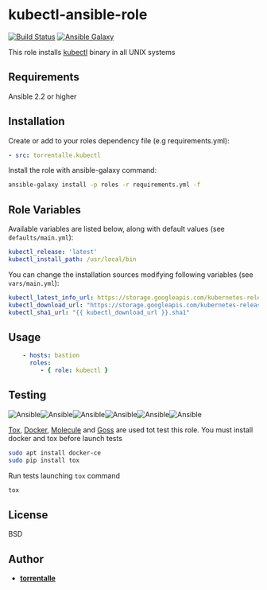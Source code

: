 kubectl-ansible-role
=========
[![Build Status](https://travis-ci.org/torrentalle/kubectl-ansible-role.svg?branch=master)](https://travis-ci.org/torrentalle/kubectl-ansible-role)
[![Ansible Galaxy](https://img.shields.io/badge/galaxy-torrentalle.kubectl-blue.svg)](https://galaxy.ansible.com/torrentalle/kubectl-ansible-role)

This role installs [kubectl](https://kubernetes.io/docs/tasks/tools/install-kubectl/) binary in all UNIX systems

Requirements
--------------
Ansible 2.2 or higher


Installation
--------------

Create or add to your roles dependency file (e.g requirements.yml):

```yml
- src: torrentalle.kubectl
```

Install the role with ansible-galaxy command:

```sh
ansible-galaxy install -p roles -r requirements.yml -f
```

Role Variables
--------------
Available variables are listed below, along with default values (see `defaults/main.yml`):

```yml
kubectl_release: 'latest'
kubectl_install_path: /usr/local/bin
```

You can change the installation sources modifying following variables (see `vars/main.yml`):

```yml
kubectl_latest_info_url: https://storage.googleapis.com/kubernetes-release/release/stable.txt
kubectl_download_url: "https://storage.googleapis.com/kubernetes-release/release/{{ kubectl_release }}/bin/{{ ansible_system | lower }}/amd64/kubectl"
kubectl_sha1_url: "{{ kubectl_download_url }}.sha1"
```

Usage
----------------

```yml
    - hosts: bastion
      roles:
         - { role: kubectl }
```

Testing
------------------

![Ansible](https://img.shields.io/badge/ansible-2.2-green.svg)![Ansible](https://img.shields.io/badge/ansible-2.3-green.svg)![Ansible](https://img.shields.io/badge/ansible-2.4-green.svg)![Ansible](https://img.shields.io/badge/ansible-2.4-green.svg)![Ansible](https://img.shields.io/badge/ansible-2.5-green.svg)![Ansible](https://img.shields.io/badge/ansible-2.6.0a1-green.svg)

[Tox](https://tox.readthedocs.io), [Docker](https://www.docker.com/), [Molecule](https://molecule.readthedocs.io) and [Goss](https://goss.rocks) are used tot test this role.
You must install docker and tox before launch tests

```bash
sudo apt install docker-ce
sudo pip install tox
```

Run tests launching `tox` command

```bash
tox
```

License
-------

BSD

Author
------------------
 * **[torrentalle](https://github.com/torrentalle)**
